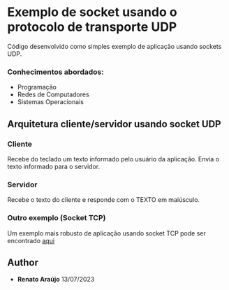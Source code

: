 # Exemplo de socket usando o protocolo de transporte UDP

Código desenvolvido como simples exemplo de aplicação usando sockets UDP.

### Conhecimentos abordados:

* Programação
* Redes de Computadores
* Sistemas Operacionais

## Arquitetura cliente/servidor usando socket UDP

### Cliente

Recebe do teclado um texto informado pelo usuário da aplicação.
Envia o texto informado para o servidor.

### Servidor

Recebe o texto do cliente e responde com o TEXTO em maiúsculo.

### Outro exemplo (Socket TCP)

Um exemplo mais robusto de aplicação usando socket TCP pode ser encontrado [aqui](https://github.com/Renato2012/human-protocol)



## Author
* **Renato Araújo**
13/07/2023
